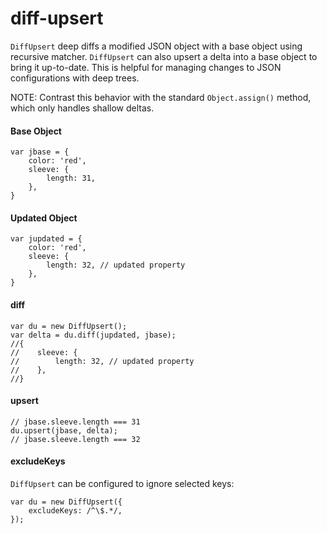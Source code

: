 # diff-upsert
`DiffUpsert` deep diffs a modified JSON object with a base object using recursive matcher. 
`DiffUpsert` can also upsert a delta into a base object to bring it up-to-date.
This is helpful for managing changes to JSON configurations with deep trees.

NOTE: Contrast this behavior with the standard `Object.assign()` method, which only handles shallow deltas.

#### Base Object
```
var jbase = {
    color: 'red',
    sleeve: {
        length: 31,
    },
}
```

#### Updated Object
```
var jupdated = {
    color: 'red',
    sleeve: {
        length: 32, // updated property
    },
}
```

#### diff
```
var du = new DiffUpsert();
var delta = du.diff(jupdated, jbase);
//{
//    sleeve: {
//        length: 32, // updated property
//    },
//}
```

#### upsert
```
// jbase.sleeve.length === 31
du.upsert(jbase, delta); 
// jbase.sleeve.length === 32
```

#### excludeKeys
`DiffUpsert` can be configured to ignore selected keys:
```
var du = new DiffUpsert({
    excludeKeys: /^\$.*/,
});
```
